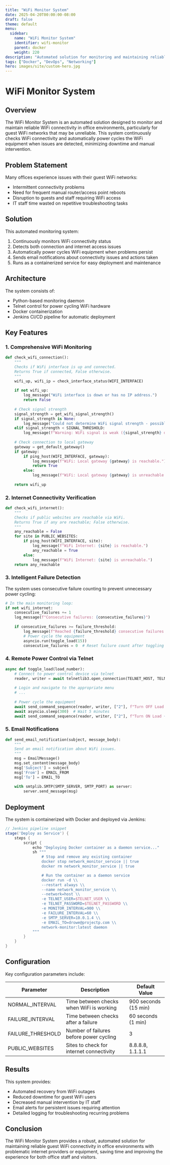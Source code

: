 ```yaml
---
title: "WiFi Monitor System"
date: 2025-04-20T00:00:00-08:00
draft: false
theme: default
menu:
  sidebar:
    name: "WiFi Monitor System"
    identifier: wifi-monitor
    parent: docker
    weight: 220
description: "Automated solution for monitoring and maintaining reliable WiFi connectivity."
tags: ["Docker", "DevOps", "Networking"]
hero: images/site/custom-hero.jpg
---
```


# WiFi Monitor System

## Overview

The WiFi Monitor System is an automated solution designed to monitor and maintain reliable WiFi connectivity in office environments, particularly for guest WiFi networks that may be unreliable. This system continuously checks WiFi connectivity and automatically power cycles the WiFi equipment when issues are detected, minimizing downtime and manual intervention.

## Problem Statement

Many offices experience issues with their guest WiFi networks:
- Intermittent connectivity problems
- Need for frequent manual router/access point reboots
- Disruption to guests and staff requiring WiFi access
- IT staff time wasted on repetitive troubleshooting tasks

## Solution

This automated monitoring system:
1. Continuously monitors WiFi connectivity status
2. Detects both connection and internet access issues
3. Automatically power cycles WiFi equipment when problems persist
4. Sends email notifications about connectivity issues and actions taken
5. Runs as a containerized service for easy deployment and maintenance

## Architecture

The system consists of:
- Python-based monitoring daemon
- Telnet control for power cycling WiFi hardware
- Docker containerization
- Jenkins CI/CD pipeline for automatic deployment

## Key Features

### 1. Comprehensive WiFi Monitoring

```python
def check_wifi_connection():
    """
    Checks if WiFi interface is up and connected.
    Returns True if connected, False otherwise.
    """
    wifi_up, wifi_ip = check_interface_status(WIFI_INTERFACE)
    
    if not wifi_up:
        log_message("WiFi interface is down or has no IP address.")
        return False
        
    # Check signal strength
    signal_strength = get_wifi_signal_strength()
    if signal_strength is None:
        log_message("Could not determine WiFi signal strength - possible disconnection")
    elif signal_strength < SIGNAL_THRESHOLD:
        log_message(f"Warning: WiFi signal is weak ({signal_strength} dBm)")
    
    # Check connection to local gateway
    gateway = get_default_gateway()
    if gateway:
        if ping_host(WIFI_INTERFACE, gateway):
            log_message(f"WiFi: Local gateway {gateway} is reachable.")
            return True
        else:
            log_message(f"WiFi: Local gateway {gateway} is unreachable despite active interface.")
    
    return wifi_up
```

### 2. Internet Connectivity Verification

```python
def check_wifi_internet():
    """
    Checks if public websites are reachable via WiFi.
    Returns True if any are reachable; False otherwise.
    """
    any_reachable = False
    for site in PUBLIC_WEBSITES:
        if ping_host(WIFI_INTERFACE, site):
            log_message(f"WiFi Internet: {site} is reachable.")
            any_reachable = True
        else:
            log_message(f"WiFi Internet: {site} is unreachable.")
    return any_reachable
```

### 3. Intelligent Failure Detection

The system uses consecutive failure counting to prevent unnecessary power cycling:

```python
# In the main monitoring loop:
if not wifi_internet:
    consecutive_failures += 1
    log_message(f"Consecutive failures: {consecutive_failures}")
    
    if consecutive_failures >= failure_threshold:
        log_message(f"Reached {failure_threshold} consecutive failures. Initiating toggle of Load 15...")
        # Power cycle the equipment
        asyncio.run(toggle_load(15))
        consecutive_failures = 0  # Reset failure count after toggling
```

### 4. Remote Power Control via Telnet

```python
async def toggle_load(load_number):
    # Connect to power control device via telnet
    reader, writer = await telnetlib3.open_connection(TELNET_HOST, TELNET_PORT)
    
    # Login and navigate to the appropriate menu
    # ...
    
    # Power cycle the equipment
    await send_command_sequence(reader, writer, ["2"], f"Turn OFF Load {load_number}")
    await asyncio.sleep(300)  # Wait 5 minutes
    await send_command_sequence(reader, writer, ["2"], f"Turn ON Load {load_number}")
```

### 5. Email Notifications

```python
def send_email_notification(subject, message_body):
    """
    Send an email notification about WiFi issues.
    """
    msg = EmailMessage()
    msg.set_content(message_body)
    msg['Subject'] = subject
    msg['From'] = EMAIL_FROM
    msg['To'] = EMAIL_TO
    
    with smtplib.SMTP(SMTP_SERVER, SMTP_PORT) as server:
        server.send_message(msg)
```

## Deployment

The system is containerized with Docker and deployed via Jenkins:

```groovy
// Jenkins pipeline snippet
stage('Deploy as Service') {
    steps {
        script {
            echo "Deploying Docker container as a daemon service..."
            sh """
                # Stop and remove any existing container
                docker stop network_monitor_service || true
                docker rm network_monitor_service || true

                # Run the container as a daemon service
                docker run -d \\
                --restart always \\
                --name network_monitor_service \\
                --network=host \\
                -e TELNET_USER=$TELNET_USER \\
                -e TELNET_PASSWORD=$TELNET_PASSWORD \\
                -e MONITOR_INTERVAL=900 \\
                -e FAILURE_INTERVAL=60 \\
                -e SMTP_SERVER=10.0.1.4 \\
                -e EMAIL_TO=drowe@projectp.com \\
                network-monitor:latest daemon
            """
        }
    }
}
```

## Configuration

Key configuration parameters include:

| Parameter | Description | Default Value |
|-----------|-------------|---------------|
| NORMAL_INTERVAL | Time between checks when WiFi is working | 900 seconds (15 min) |
| FAILURE_INTERVAL | Time between checks after a failure | 60 seconds (1 min) |
| FAILURE_THRESHOLD | Number of failures before power cycling | 3 |
| PUBLIC_WEBSITES | Sites to check for internet connectivity | 8.8.8.8, 1.1.1.1 |

## Results

This system provides:
- Automated recovery from WiFi outages
- Reduced downtime for guest WiFi users
- Decreased manual intervention by IT staff
- Email alerts for persistent issues requiring attention
- Detailed logging for troubleshooting recurring problems

## Conclusion

The WiFi Monitor System provides a robust, automated solution for maintaining reliable guest WiFi connectivity in office environments with problematic internet providers or equipment, saving time and improving the experience for both office staff and visitors.